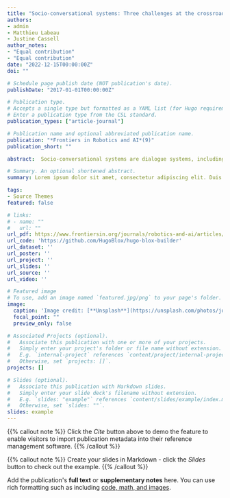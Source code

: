 ```yaml
---
title: "Socio-conversational systems: Three challenges at the crossroads of fields"
authors:
- admin
- Matthieu Labeau
- Justine Cassell
author_notes:
- "Equal contribution"
- "Equal contribution"
date: "2022-12-15T00:00:00Z"
doi: ""

# Schedule page publish date (NOT publication's date).
publishDate: "2017-01-01T00:00:00Z"

# Publication type.
# Accepts a single type but formatted as a YAML list (for Hugo requirements).
# Enter a publication type from the CSL standard.
publication_types: ["article-journal"]

# Publication name and optional abbreviated publication name.
publication: "*Frontiers in Robotics and AI*(9)"
publication_short: ""

abstract:  Socio-conversational systems are dialogue systems, including what are sometimes referred to as chatbots, vocal assistants, social robots, and embodied conversational agents, that are capable of interacting with humans in a way that treats both the specifically social nature of the interaction and the content of a task. The aim of this paper is twofold:1) to uncover some places where the compartmentalized nature of research conducted around socio-conversational systems creates problems for the field as a whole, and 2) to propose a way to overcome this compartmentalization and thus strengthen the capabilities of socio-conversational systems by defining common challenges. Specifically, we examine research carried out by the signal processing, natural language processing and dialogue, machine/deep learning, social/affective computing and social sciences communities. We focus on three major challenges for the development of effective socio-conversational systems, and describe ways to tackle them.  

# Summary. An optional shortened abstract.
summary: Lorem ipsum dolor sit amet, consectetur adipiscing elit. Duis posuere tellus ac convallis placerat. Proin tincidunt magna sed ex sollicitudin condimentum.

tags:
- Source Themes
featured: false

# links:
# - name: ""
#   url: ""
url_pdf: https://www.frontiersin.org/journals/robotics-and-ai/articles/10.3389/frobt.2022.937825/full 
url_code: 'https://github.com/HugoBlox/hugo-blox-builder'
url_dataset: ''
url_poster: ''
url_project: ''
url_slides: ''
url_source: ''
url_video: ''

# Featured image
# To use, add an image named `featured.jpg/png` to your page's folder. 
image:
  caption: 'Image credit: [**Unsplash**](https://unsplash.com/photos/jdD8gXaTZsc)'
  focal_point: ""
  preview_only: false

# Associated Projects (optional).
#   Associate this publication with one or more of your projects.
#   Simply enter your project's folder or file name without extension.
#   E.g. `internal-project` references `content/project/internal-project/index.md`.
#   Otherwise, set `projects: []`.
projects: []

# Slides (optional).
#   Associate this publication with Markdown slides.
#   Simply enter your slide deck's filename without extension.
#   E.g. `slides: "example"` references `content/slides/example/index.md`.
#   Otherwise, set `slides: ""`.
slides: example
---
```


{{% callout note %}}
Click the *Cite* button above to demo the feature to enable visitors to import publication metadata into their reference management software.
{{% /callout %}}

{{% callout note %}}
Create your slides in Markdown - click the *Slides* button to check out the example.
{{% /callout %}}

Add the publication's **full text** or **supplementary notes** here. You can use rich formatting such as including [code, math, and images](https://docs.hugoblox.com/content/writing-markdown-latex/).

